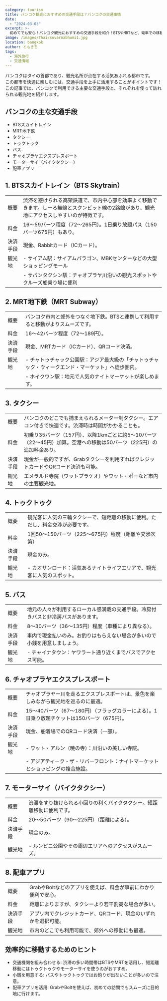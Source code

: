 ```yaml
---
category: tourism
title: バンコク観光におすすめの交通手段は？バンコクの交通事情
date:
  - "2024-03-03"
excerpt: >-
  初めてでも安心！バンコク観光におすすめの交通手段を紹介！BTSやMRTなど、電車での移動が快適で効率的。タクシーやトゥクトゥクも魅力的!バスやチャオプラヤエクスプレスボートで現地の雰囲気を味わうのもおすすめです。それぞれの料金や特徴を詳しく解説し、観光スポットとの組み合わせ方もご紹介します。
image: /images/Thai/suvarnabhumi1.jpg
location: bangkok
author: ともきち
tags:
  - 海外旅行
  - 交通情報
---
```


バンコクはタイの首都であり、観光名所が点在する活気あふれる都市です。  
この都市を快適に楽しむには、交通手段を上手に活用することがポイントです！  
この記事では、バンコクで利用できる主要な交通手段と、それぞれを使って訪れられる観光地を紹介します。

## バンコクの主な交通手段

- BTSスカイトレイン
- MRT地下鉄
- タクシー
- トゥクトゥク
- バス
- チャオプラヤエクスプレスボート
- モーターサイ（バイクタクシー）
- 配車アプリ

## 1. BTSスカイトレイン（BTS Skytrain）

|          |                                                                                                                                               |
| -------- | --------------------------------------------------------------------------------------------------------------------------------------------- |
| 概要     | 渋滞を避けられる高架鉄道で、市内中心部を効率よく移動できます。しーろ無線とスクンビット線の2路線があり、観光地にアクセスしやすいのが特徴です。 |
| 料金     | 16～59バーツ程度（72～265円）。1日乗り放題パス（150バーツ675円）もあり。                                                                      |
| 決済手段 | 現金、Rabbitカード（ICカード）。                                                                                                              |
| 観光地   | - サイアム駅：サイアムパラゴン、MBKセンターなどの大型ショッピングモール                                                                       |
|          | - サパンタクシン駅：チャオプラヤ川沿いの観光スポットやクルーズ船乗り場に便利                                                                  |

## 2. MRT地下鉄（MRT Subway）

|          |                                                                                                      |
| -------- | ---------------------------------------------------------------------------------------------------- |
| 概要     | バンコク市内と郊外をつなぐ地下鉄。BTSと連携して利用すると移動がよりスムーズです。                    |
| 料金     | 16～42バーツ程度（72～189円）。                                                                      |
| 決済手段 | 現金、MRTカード（ICカード）、QRコード決済。                                                          |
| 観光地   | - チャトゥチャック公園駅：アジア最大級の「チャトゥチャック・ウィークエンド・マーケット」へ徒歩圏内。 |
|          | - ホイクワン駅：地元で人気のナイトマーケットが楽しめます。                                           |

## 3. タクシー

|          |                                                                                                                      |
| -------- | -------------------------------------------------------------------------------------------------------------------- |
| 概要     | バンコクのどこでも捕まえられるメーター制タクシー。エアコン付きで快適です。渋滞時は時間がかかることも。               |
| 料金     | 初乗り35バーツ（157円）、以降1kmごとに約5～10バーツ（22～45円）加算。空港への移動は50バーツ（225円）の追加料金あり。 |
| 決済手段 | 現金が一般的ですが、Grabタクシーを利用すればクレジットカードやQRコード決済も可能。                                   |
| 観光地   | エメラルド寺院（ワットプラケオ）やワット・ポーなど市内の主要観光地。                                                 |

## 4. トゥクトゥク

|          |                                                                                |
| -------- | ------------------------------------------------------------------------------ |
| 概要     | 観光客に人気の三輪タクシーで、短距離の移動に便利。ただし、料金交渉が必要です。 |
| 料金     | 1回50～150バーツ（225～675円）程度（距離や交渉次第）                           |
| 決済手段 | 現金のみ。                                                                     |
| 観光地   | - カオサンロード：活気あるナイトライフエリアで、観光客に人気のスポット。       |

## 5. バス

|          |                                                                                    |
| -------- | ---------------------------------------------------------------------------------- |
| 概要     | 地元の人々が利用するローカル感満載の交通手段。冷房付きバスと非冷房バスがあります。 |
| 料金     | 8～30バーツ（36～135円）程度（車種により異なる）。                                 |
| 決済手段 | 車内で現金払いのみ。お釣りはもらえない場合が多いので小銭を用意しましょう。         |
| 観光地   | - チャイナタウン：ヤワラート通り近くまでバスでアクセス可能。                       |

## 6. チャオプラヤエクスプレスボート

|          |                                                                                              |
| -------- | -------------------------------------------------------------------------------------------- |
| 概要     | チャオプラヤー川を走るエクスプレスボートは、景色を楽しみながら観光地を巡るのに最適。         |
| 料金     | 15～40バーツ（67～180円）（フラッグカラーによる）。1日乗り放題チケットは150バーツ（675円）。 |
| 決済手段 | 現金、船着場でのQRコード決済（一部）。                                                       |
| 観光地   | - ワット・アルン（暁の寺）：川沿いの美しい寺院。                                             |
|          | - アジアティーク・ザ・リバーフロント：ナイトマーケットとショッピングの複合施設。             |

## 7. モーターサイ（バイクタクシー）

|          |                                                                        |
| -------- | ---------------------------------------------------------------------- |
| 概要     | 渋滞をすり抜けられる小回りの利くバイクタクシー。短距離移動に便利です。 |
| 料金     | 20～50バーツ（90～225円）（距離による）。                              |
| 決済手段 | 現金のみ。                                                             |
| 観光地   | - ルンピニ公園やその周辺エリアへのアクセスがスムーズ。                 |

## 8. 配車アプリ

|          |                                                                  |
| -------- | ---------------------------------------------------------------- |
| 概要     | GrabやBoltなどのアプリを使えば、料金が事前にわかり便利で安心。   |
| 料金     | 距離によりますが、タクシーより若干割高な場合が多い。             |
| 決済手段 | アプリ内でクレジットカード、QRコード、現金のいずれかを選択可能。 |
| 観光地   | 市内のどこでも利用可能で、郊外への移動にも最適。                 |

## 効率的に移動するためのヒント

- 交通機関を組み合わせる: 渋滞の多い時間帯はBTSやMRTを活用し、短距離移動にはトゥクトゥクやモーターサイを使うのがおすすめ。
- 小銭を用意する: バスやトゥクトゥクではお釣りが出ないことが多いので注意。
- 配車アプリを活用: GrabやBoltを使えば、初めての訪問でもスムーズに目的地に行けます。
